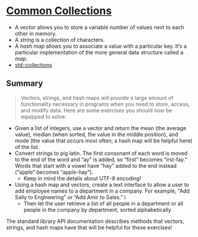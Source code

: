 # [Common Collections](https://doc.rust-lang.org/book/second-edition/ch08-00-common-collections.html)

- A *vector* allows you to store a variable number of values next to each other in memory.
- A *string* is a collection of characters. 
- A *hash map* allows you to associate a value with a particular key. It’s a particular implementation of the more general data structure called a *map*.
- [std::collections](https://doc.rust-lang.org/std/collections/index.html)


## Summary

> Vectors, strings, and hash maps will provide a large amount of functionality necessary in programs when you need to store, access, and modify data. Here are some exercises you should now be equipped to solve:

- Given a list of integers, use a vector and return the mean (the average value), median (when sorted, the value in the middle position), and mode (the value that occurs most often; a hash map will be helpful here) of the list.
- Convert strings to pig latin. The first consonant of each word is moved to the end of the word and “ay” is added, so “first” becomes “irst-fay.” Words that start with a vowel have “hay” added to the end instead (“apple” becomes “apple-hay”). 
  - Keep in mind the details about UTF-8 encoding!
- Using a hash map and vectors, create a text interface to allow a user to add employee names to a department in a company. For example, “Add Sally to Engineering” or “Add Amir to Sales.” i
  - Then let the user retrieve a list of all people in a department or all people in the company by department, sorted alphabetically.

The standard library API documentation describes methods that vectors, strings, and hash maps have that will be helpful for these exercises!
